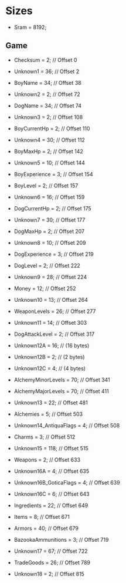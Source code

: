 ﻿# Sizes

* Sram = 8192;

## Game
* Checksum = 2; // Offset 0
* Unknown1 = 36; // Offset 2
* BoyName = 34; // Offset 38
* Unknown2 = 2; // Offset 72
* DogName = 34; // Offset 74
* Unknown3 = 2; // Offset 108
* BoyCurrentHp = 2; // Offset 110
* Unknown4 = 30; // Offset 112
* BoyMaxHp = 2; // Offset 142
* Unknown5 = 10; // Offset 144 
* BoyExperience = 3; // Offset 154
* BoyLevel = 2; // Offset 157
* Unknown6 = 16; // Offset 159
* DogCurrentHp = 2; // Offset 175
* Unknown7 = 30; // Offset 177
* DogMaxHp = 2; // Offset 207
* Unknown8 = 10; // Offset 209
* DogExperience = 3; // Offset 219
* DogLevel = 2; // Offset 222
* Unknown9 = 28; // Offset 224
* Money = 12; // Offset 252
* Unknown10 = 13; // Offset 264
* WeaponLevels = 26; // Offset 277
* Unknown11 = 14; // Offset 303
* DogAttackLevel = 2; // Offset 317

* Unknown12A = 16; // (16 bytes)
* Unknown12B = 2; // (2 bytes)
* Unknown12C = 4; // (4 bytes)

* AlchemyMinorLevels = 70; // Offset 341
* AlchemyMajorLevels = 70; // Offset 411
* Unknown13 = 22; // Offset 481
* Alchemies = 5; // Offset 503
* Unknown14_AntiquaFlags = 4; // Offset 508
* Charms = 3; // Offset 512
* Unknown15 = 118; // Offset 515
* Weapons = 2; // Offset 633

* Unknown16A = 4; // Offset 635
* Unknown16B_GoticaFlags = 4; // Offset 639
* Unknown16C = 6; // Offset 643

* Ingredients = 22; // Offset 649
* Items = 8; // Offset 671
* Armors = 40; // Offset 679
* BazookaAmmunitions = 3; // Offset 719 
* Unknown17 = 67; // Offset 722
* TradeGoods = 26; // Offset 789
* Unknown18 = 2; // Offset 815